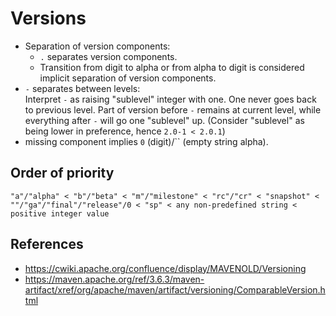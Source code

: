 # Versions

- Separation of version components:
  - `.` separates version components.
  - Transition from digit to alpha or from alpha to digit is considered implicit separation of version components.
- `-` separates between levels:  
  Interpret `-` as raising "sublevel" integer with one. One never goes back to previous level. Part of version before `-` remains at current level, while everything after `-` will go one "sublevel" up. (Consider "sublevel" as being lower in preference, hence `2.0-1 < 2.0.1`)
- missing component implies `0` (digit)/`` (empty string alpha).

## Order of priority

```
"a"/"alpha" < "b"/"beta" < "m"/"milestone" < "rc"/"cr" < "snapshot" < ""/"ga"/"final"/"release"/0 < "sp" < any non-predefined string < positive integer value
```

## References

- https://cwiki.apache.org/confluence/display/MAVENOLD/Versioning
- https://maven.apache.org/ref/3.6.3/maven-artifact/xref/org/apache/maven/artifact/versioning/ComparableVersion.html

